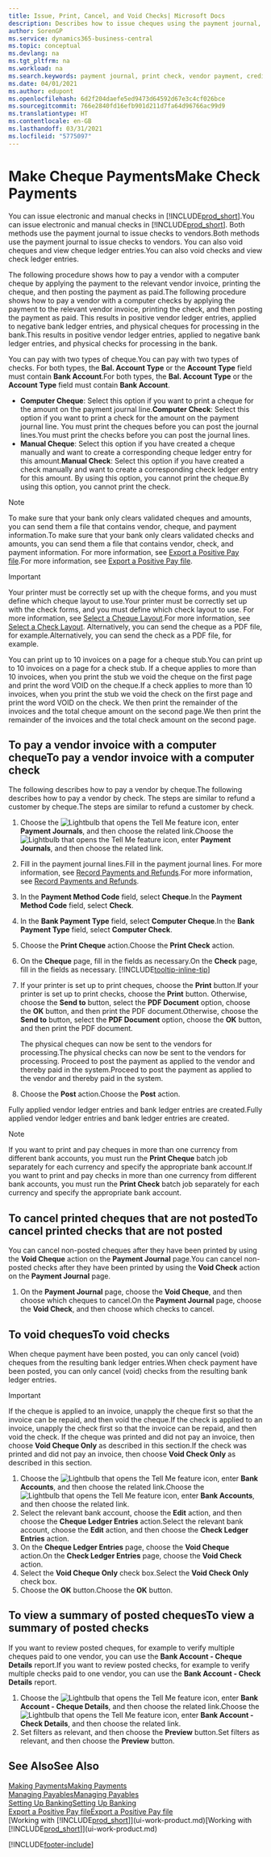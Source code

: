 ```yaml
---
title: Issue, Print, Cancel, and Void Checks| Microsoft Docs
description: Describes how to issue cheques using the payment journal, print cheques, and void or view cheque ledger entries in Business Central.
author: SorenGP
ms.service: dynamics365-business-central
ms.topic: conceptual
ms.devlang: na
ms.tgt_pltfrm: na
ms.workload: na
ms.search.keywords: payment journal, print check, vendor payment, creditor, debt, balance due, AP
ms.date: 04/01/2021
ms.author: edupont
ms.openlocfilehash: 6d2f204daefe5ed9473d64592d67e3c4cf026bce
ms.sourcegitcommit: 766e2840fd16efb901d211d7fa64d96766ac99d9
ms.translationtype: HT
ms.contentlocale: en-GB
ms.lasthandoff: 03/31/2021
ms.locfileid: "5775097"
---
```

# <a name="make-check-payments"></a><span data-ttu-id="5e0cd-103">Make Cheque Payments</span><span class="sxs-lookup"><span data-stu-id="5e0cd-103">Make Check Payments</span></span>

<span data-ttu-id="5e0cd-104">You can issue electronic and manual checks in [!INCLUDE[prod_short](includes/prod_short.md)].</span><span class="sxs-lookup"><span data-stu-id="5e0cd-104">You can issue electronic and manual checks in [!INCLUDE[prod_short](includes/prod_short.md)].</span></span> <span data-ttu-id="5e0cd-105">Both methods use the payment journal to issue checks to vendors.</span><span class="sxs-lookup"><span data-stu-id="5e0cd-105">Both methods use the payment journal to issue checks to vendors.</span></span> <span data-ttu-id="5e0cd-106">You can also void cheques and view cheque ledger entries.</span><span class="sxs-lookup"><span data-stu-id="5e0cd-106">You can also void checks and view check ledger entries.</span></span>

<span data-ttu-id="5e0cd-107">The following procedure shows how to pay a vendor with a computer cheque by applying the payment to the relevant vendor invoice, printing the cheque, and then posting the payment as paid.</span><span class="sxs-lookup"><span data-stu-id="5e0cd-107">The following procedure shows how to pay a vendor with a computer checks by applying the payment to the relevant vendor invoice, printing the check, and then posting the payment as paid.</span></span> <span data-ttu-id="5e0cd-108">This results in positive vendor ledger entries, applied to negative bank ledger entries, and physical cheques for processing in the bank.</span><span class="sxs-lookup"><span data-stu-id="5e0cd-108">This results in positive vendor ledger entries, applied to negative bank ledger entries, and physical checks for processing in the bank.</span></span>

<span data-ttu-id="5e0cd-109">You can pay with two types of cheque.</span><span class="sxs-lookup"><span data-stu-id="5e0cd-109">You can pay with two types of checks.</span></span> <span data-ttu-id="5e0cd-110">For both types, the **Bal. Account Type** or the **Account Type** field must contain **Bank Account**.</span><span class="sxs-lookup"><span data-stu-id="5e0cd-110">For both types, the **Bal. Account Type** or the **Account Type** field must contain **Bank Account**.</span></span>

- <span data-ttu-id="5e0cd-111">**Computer Cheque**: Select this option if you want to print a cheque for the amount on the payment journal line.</span><span class="sxs-lookup"><span data-stu-id="5e0cd-111">**Computer Check**: Select this option if you want to print a check for the amount on the payment journal line.</span></span> <span data-ttu-id="5e0cd-112">You must print the cheques before you can post the journal lines.</span><span class="sxs-lookup"><span data-stu-id="5e0cd-112">You must print the checks before you can post the journal lines.</span></span>
- <span data-ttu-id="5e0cd-113">**Manual Cheque**: Select this option if you have created a cheque manually and want to create a corresponding cheque ledger entry for this amount.</span><span class="sxs-lookup"><span data-stu-id="5e0cd-113">**Manual Check**: Select this option if you have created a check manually and want to create a corresponding check ledger entry for this amount.</span></span> <span data-ttu-id="5e0cd-114">By using this option, you cannot print the cheque.</span><span class="sxs-lookup"><span data-stu-id="5e0cd-114">By using this option, you cannot print the check.</span></span>

> [!NOTE]  
> <span data-ttu-id="5e0cd-115">To make sure that your bank only clears validated cheques and amounts, you can send them a file that contains vendor, cheque, and payment information.</span><span class="sxs-lookup"><span data-stu-id="5e0cd-115">To make sure that your bank only clears validated checks and amounts, you can send them a file that contains vendor, check, and payment information.</span></span> <span data-ttu-id="5e0cd-116">For more information, see [Export a Positive Pay file](finance-how-positive-pay.md).</span><span class="sxs-lookup"><span data-stu-id="5e0cd-116">For more information, see [Export a Positive Pay file](finance-how-positive-pay.md).</span></span>

> [!IMPORTANT]
> <span data-ttu-id="5e0cd-117">Your printer must be correctly set up with the cheque forms, and you must define which cheque layout to use.</span><span class="sxs-lookup"><span data-stu-id="5e0cd-117">Your printer must be correctly set up with the check forms, and you must define which check layout to use.</span></span> <span data-ttu-id="5e0cd-118">For more information, see [Select a Cheque Layout](finance-how-define-check-layouts.md).</span><span class="sxs-lookup"><span data-stu-id="5e0cd-118">For more information, see [Select a Check Layout](finance-how-define-check-layouts.md).</span></span> <span data-ttu-id="5e0cd-119">Alternatively, you can send the cheque as a PDF file, for example.</span><span class="sxs-lookup"><span data-stu-id="5e0cd-119">Alternatively, you can send the check as a PDF file, for example.</span></span>  

<span data-ttu-id="5e0cd-120">You can print up to 10 invoices on a page for a cheque stub.</span><span class="sxs-lookup"><span data-stu-id="5e0cd-120">You can print up to 10 invoices on a page for a check stub.</span></span> <span data-ttu-id="5e0cd-121">If a cheque applies to more than 10 invoices, when you print the stub we void the cheque on the first page and print the word VOID on the cheque.</span><span class="sxs-lookup"><span data-stu-id="5e0cd-121">If a check applies to more than 10 invoices, when you print the stub we void the check on the first page and print the word VOID on the check.</span></span> <span data-ttu-id="5e0cd-122">We then print the remainder of the invoices and the total cheque amount on the second page.</span><span class="sxs-lookup"><span data-stu-id="5e0cd-122">We then print the remainder of the invoices and the total check amount on the second page.</span></span>

## <a name="to-pay-a-vendor-invoice-with-a-computer-check"></a><span data-ttu-id="5e0cd-123">To pay a vendor invoice with a computer cheque</span><span class="sxs-lookup"><span data-stu-id="5e0cd-123">To pay a vendor invoice with a computer check</span></span>
<span data-ttu-id="5e0cd-124">The following describes how to pay a vendor by cheque.</span><span class="sxs-lookup"><span data-stu-id="5e0cd-124">The following describes how to pay a vendor by check.</span></span> <span data-ttu-id="5e0cd-125">The steps are similar to refund a customer by cheque.</span><span class="sxs-lookup"><span data-stu-id="5e0cd-125">The steps are similar to refund a customer by check.</span></span>

1. <span data-ttu-id="5e0cd-126">Choose the ![Lightbulb that opens the Tell Me feature](media/ui-search/search_small.png "Tell me what you want to do") icon, enter **Payment Journals**, and then choose the related link.</span><span class="sxs-lookup"><span data-stu-id="5e0cd-126">Choose the ![Lightbulb that opens the Tell Me feature](media/ui-search/search_small.png "Tell me what you want to do") icon, enter **Payment Journals**, and then choose the related link.</span></span>
2. <span data-ttu-id="5e0cd-127">Fill in the payment journal lines.</span><span class="sxs-lookup"><span data-stu-id="5e0cd-127">Fill in the payment journal lines.</span></span> <span data-ttu-id="5e0cd-128">For more information, see [Record Payments and Refunds](payables-how-post-payments-refunds.md).</span><span class="sxs-lookup"><span data-stu-id="5e0cd-128">For more information, see [Record Payments and Refunds](payables-how-post-payments-refunds.md).</span></span>
3. <span data-ttu-id="5e0cd-129">In the **Payment Method Code** field, select **Cheque**.</span><span class="sxs-lookup"><span data-stu-id="5e0cd-129">In the **Payment Method Code** field, select **Check**.</span></span>
4. <span data-ttu-id="5e0cd-130">In the **Bank Payment Type** field, select **Computer Cheque**.</span><span class="sxs-lookup"><span data-stu-id="5e0cd-130">In the **Bank Payment Type** field, select **Computer Check**.</span></span>
5. <span data-ttu-id="5e0cd-131">Choose the **Print Cheque** action.</span><span class="sxs-lookup"><span data-stu-id="5e0cd-131">Choose the **Print Check** action.</span></span>
6. <span data-ttu-id="5e0cd-132">On the **Cheque** page, fill in the fields as necessary.</span><span class="sxs-lookup"><span data-stu-id="5e0cd-132">On the **Check** page, fill in the fields as necessary.</span></span> [!INCLUDE[tooltip-inline-tip](includes/tooltip-inline-tip_md.md)]
7. <span data-ttu-id="5e0cd-133">If your printer is set up to print cheques, choose the **Print** button.</span><span class="sxs-lookup"><span data-stu-id="5e0cd-133">If your printer is set up to print checks, choose the **Print** button.</span></span> <span data-ttu-id="5e0cd-134">Otherwise, choose the **Send to** button, select the **PDF Document** option, choose the **OK** button, and then print the PDF document.</span><span class="sxs-lookup"><span data-stu-id="5e0cd-134">Otherwise, choose the **Send to** button, select the **PDF Document** option, choose the **OK** button, and then print the PDF document.</span></span>

    <span data-ttu-id="5e0cd-135">The physical cheques can now be sent to the vendors for processing.</span><span class="sxs-lookup"><span data-stu-id="5e0cd-135">The physical checks can now be sent to the vendors for processing.</span></span> <span data-ttu-id="5e0cd-136">Proceed to post the payment as applied to the vendor and thereby paid in the system.</span><span class="sxs-lookup"><span data-stu-id="5e0cd-136">Proceed to post the payment as applied to the vendor and thereby paid in the system.</span></span>
8. <span data-ttu-id="5e0cd-137">Choose the **Post** action.</span><span class="sxs-lookup"><span data-stu-id="5e0cd-137">Choose the **Post** action.</span></span>

<span data-ttu-id="5e0cd-138">Fully applied vendor ledger entries and bank ledger entries are created.</span><span class="sxs-lookup"><span data-stu-id="5e0cd-138">Fully applied vendor ledger entries and bank ledger entries are created.</span></span>

> [!NOTE]  
> <span data-ttu-id="5e0cd-139">If you want to print and pay cheques in more than one currency from different bank accounts, you must run the **Print Cheque** batch job separately for each currency and specify the appropriate bank account.</span><span class="sxs-lookup"><span data-stu-id="5e0cd-139">If you want to print and pay checks in more than one currency from different bank accounts, you must run the **Print Check** batch job separately for each currency and specify the appropriate bank account.</span></span>

## <a name="to-cancel-printed-checks-that-are-not-posted"></a><span data-ttu-id="5e0cd-140">To cancel printed cheques that are not posted</span><span class="sxs-lookup"><span data-stu-id="5e0cd-140">To cancel printed checks that are not posted</span></span>
<span data-ttu-id="5e0cd-141">You can cancel non-posted cheques after they have been printed by using the **Void Cheque** action on the **Payment Journal** page.</span><span class="sxs-lookup"><span data-stu-id="5e0cd-141">You can cancel non-posted checks after they have been printed by using the **Void Check** action on the **Payment Journal** page.</span></span>

1. <span data-ttu-id="5e0cd-142">On the **Payment Journal** page, choose the **Void Cheque**, and then choose which cheques to cancel.</span><span class="sxs-lookup"><span data-stu-id="5e0cd-142">On the **Payment Journal** page, choose the **Void Check**, and then choose which checks to cancel.</span></span>

## <a name="to-void-checks"></a><span data-ttu-id="5e0cd-143">To void cheques</span><span class="sxs-lookup"><span data-stu-id="5e0cd-143">To void checks</span></span>

<span data-ttu-id="5e0cd-144">When cheque payment have been posted, you can only cancel (void) cheques from the resulting bank ledger entries.</span><span class="sxs-lookup"><span data-stu-id="5e0cd-144">When check payment have been posted, you can only cancel (void) checks from the resulting bank ledger entries.</span></span>

> [!IMPORTANT]
> <span data-ttu-id="5e0cd-145">If the cheque is applied to an invoice, unapply the cheque first so that the invoice can be repaid, and then void the cheque.</span><span class="sxs-lookup"><span data-stu-id="5e0cd-145">If the check is applied to an invoice, unapply the check first so that the invoice can be repaid, and then void the check.</span></span> <span data-ttu-id="5e0cd-146">If the cheque was printed and did not pay an invoice, then choose **Void Cheque Only** as described in this section.</span><span class="sxs-lookup"><span data-stu-id="5e0cd-146">If the check was printed and did not pay an invoice, then choose **Void Check Only** as described in this section.</span></span>

1. <span data-ttu-id="5e0cd-147">Choose the ![Lightbulb that opens the Tell Me feature](media/ui-search/search_small.png "Tell me what you want to do") icon, enter **Bank Accounts**, and then choose the related link.</span><span class="sxs-lookup"><span data-stu-id="5e0cd-147">Choose the ![Lightbulb that opens the Tell Me feature](media/ui-search/search_small.png "Tell me what you want to do") icon, enter **Bank Accounts**, and then choose the related link.</span></span>
2. <span data-ttu-id="5e0cd-148">Select the relevant bank account, choose the **Edit** action, and then choose the **Cheque Ledger Entries** action.</span><span class="sxs-lookup"><span data-stu-id="5e0cd-148">Select the relevant bank account, choose the **Edit** action, and then choose the **Check Ledger Entries** action.</span></span>
3. <span data-ttu-id="5e0cd-149">On the **Cheque Ledger Entries** page, choose the **Void Cheque** action.</span><span class="sxs-lookup"><span data-stu-id="5e0cd-149">On the **Check Ledger Entries** page, choose the **Void Check** action.</span></span>
4. <span data-ttu-id="5e0cd-150">Select the **Void Cheque Only** check box.</span><span class="sxs-lookup"><span data-stu-id="5e0cd-150">Select the **Void Check Only** check box.</span></span>
5. <span data-ttu-id="5e0cd-151">Choose the **OK** button.</span><span class="sxs-lookup"><span data-stu-id="5e0cd-151">Choose the **OK** button.</span></span>

## <a name="to-view-a-summary-of-posted-checks"></a><span data-ttu-id="5e0cd-152">To view a summary of posted cheques</span><span class="sxs-lookup"><span data-stu-id="5e0cd-152">To view a summary of posted checks</span></span>
<span data-ttu-id="5e0cd-153">If you want to review posted cheques, for example to verify multiple cheques paid to one vendor, you can use the **Bank Account - Cheque Details** report.</span><span class="sxs-lookup"><span data-stu-id="5e0cd-153">If you want to review posted checks, for example to verify multiple checks paid to one vendor, you can use the **Bank Account - Check Details** report.</span></span>
1. <span data-ttu-id="5e0cd-154">Choose the ![Lightbulb that opens the Tell Me feature](media/ui-search/search_small.png "Tell me what you want to do") icon, enter **Bank Account - Cheque Details**, and then choose the related link.</span><span class="sxs-lookup"><span data-stu-id="5e0cd-154">Choose the ![Lightbulb that opens the Tell Me feature](media/ui-search/search_small.png "Tell me what you want to do") icon, enter **Bank Account - Check Details**, and then choose the related link.</span></span>
2. <span data-ttu-id="5e0cd-155">Set filters as relevant, and then choose the **Preview** button.</span><span class="sxs-lookup"><span data-stu-id="5e0cd-155">Set filters as relevant, and then choose the **Preview** button.</span></span>

## <a name="see-also"></a><span data-ttu-id="5e0cd-156">See Also</span><span class="sxs-lookup"><span data-stu-id="5e0cd-156">See Also</span></span>
[<span data-ttu-id="5e0cd-157">Making Payments</span><span class="sxs-lookup"><span data-stu-id="5e0cd-157">Making Payments</span></span>](payables-make-payments.md)  
[<span data-ttu-id="5e0cd-158">Managing Payables</span><span class="sxs-lookup"><span data-stu-id="5e0cd-158">Managing Payables</span></span>](payables-manage-payables.md)  
[<span data-ttu-id="5e0cd-159">Setting Up Banking</span><span class="sxs-lookup"><span data-stu-id="5e0cd-159">Setting Up Banking</span></span>](bank-setup-banking.md)  
[<span data-ttu-id="5e0cd-160">Export a Positive Pay file</span><span class="sxs-lookup"><span data-stu-id="5e0cd-160">Export a Positive Pay file</span></span>](finance-how-positive-pay.md)  
<span data-ttu-id="5e0cd-161">[Working with [!INCLUDE[prod_short](includes/prod_short.md)]](ui-work-product.md)</span><span class="sxs-lookup"><span data-stu-id="5e0cd-161">[Working with [!INCLUDE[prod_short](includes/prod_short.md)]](ui-work-product.md)</span></span>  


[!INCLUDE[footer-include](includes/footer-banner.md)]